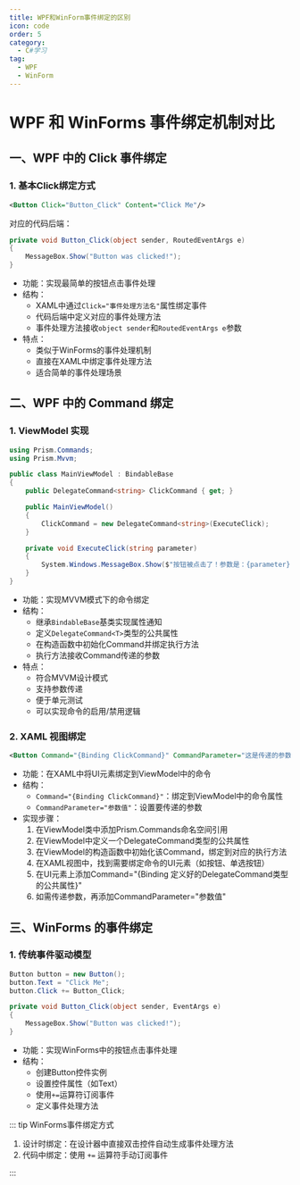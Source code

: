 ```yaml
---
title: WPF和WinForm事件绑定的区别
icon: code
order: 5
category:
  - C#学习
tag:
  - WPF
  - WinForm
---
```




# WPF 和 WinForms 事件绑定机制对比

## 一、WPF 中的 Click 事件绑定

### 1. 基本Click绑定方式

```xml
<Button Click="Button_Click" Content="Click Me"/>
```

对应的代码后端：
```csharp
private void Button_Click(object sender, RoutedEventArgs e)
{
    MessageBox.Show("Button was clicked!");
}
```

- 功能：实现最简单的按钮点击事件处理
- 结构：
  - XAML中通过`Click="事件处理方法名"`属性绑定事件
  - 代码后端中定义对应的事件处理方法
  - 事件处理方法接收`object sender`和`RoutedEventArgs e`参数
- 特点：
  - 类似于WinForms的事件处理机制
  - 直接在XAML中绑定事件处理方法
  - 适合简单的事件处理场景

## 二、WPF 中的 Command 绑定

### 1. ViewModel 实现

```csharp
using Prism.Commands;
using Prism.Mvvm;

public class MainViewModel : BindableBase
{
    public DelegateCommand<string> ClickCommand { get; }

    public MainViewModel()
    {
        ClickCommand = new DelegateCommand<string>(ExecuteClick);
    }

    private void ExecuteClick(string parameter)
    {
        System.Windows.MessageBox.Show($"按钮被点击了！参数是：{parameter}");
    }
}
```

- 功能：实现MVVM模式下的命令绑定
- 结构：
  - 继承`BindableBase`基类实现属性通知
  - 定义`DelegateCommand<T>`类型的公共属性
  - 在构造函数中初始化Command并绑定执行方法
  - 执行方法接收Command传递的参数
- 特点：
  - 符合MVVM设计模式
  - 支持参数传递
  - 便于单元测试
  - 可以实现命令的启用/禁用逻辑

### 2. XAML 视图绑定

```xml
<Button Command="{Binding ClickCommand}" CommandParameter="这是传递的参数" Content="点击我" Width="100" Height="30"/>
```

- 功能：在XAML中将UI元素绑定到ViewModel中的命令
- 结构：
  - `Command="{Binding ClickCommand}"`：绑定到ViewModel中的命令属性
  - `CommandParameter="参数值"`：设置要传递的参数
- 实现步骤：
  1. 在ViewModel类中添加Prism.Commands命名空间引用
  2. 在ViewModel中定义一个DelegateCommand类型的公共属性
  3. 在ViewModel的构造函数中初始化该Command，绑定到对应的执行方法
  4. 在XAML视图中，找到需要绑定命令的UI元素（如按钮、单选按钮）
  5. 在UI元素上添加Command="{Binding 定义好的DelegateCommand类型的公共属性}"
  6. 如需传递参数，再添加CommandParameter="参数值"

## 三、WinForms 的事件绑定

### 1. 传统事件驱动模型

```csharp
Button button = new Button();
button.Text = "Click Me";
button.Click += Button_Click;

private void Button_Click(object sender, EventArgs e)
{
    MessageBox.Show("Button was clicked!");
}
```

- 功能：实现WinForms中的按钮点击事件处理
- 结构：
  - 创建Button控件实例
  - 设置控件属性（如Text）
  - 使用`+=`运算符订阅事件
  - 定义事件处理方法

::: tip WinForms事件绑定方式

1. 设计时绑定：在设计器中直接双击控件自动生成事件处理方法
2. 代码中绑定：使用 `+=` 运算符手动订阅事件

:::